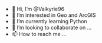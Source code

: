 - 👋 Hi, I’m @Valkyrie96
- 👀 I’m interested in Geo and ArcGIS
- 🌱 I’m currently learning Python
- 💞️ I’m looking to collaborate on ...
- 📫 How to reach me ...

<!---
Valkyrie96/Valkyrie96 is a ✨ special ✨ repository because its `README.md` (this file) appears on your GitHub profile.
You can click the Preview link to take a look at your changes.
--->
